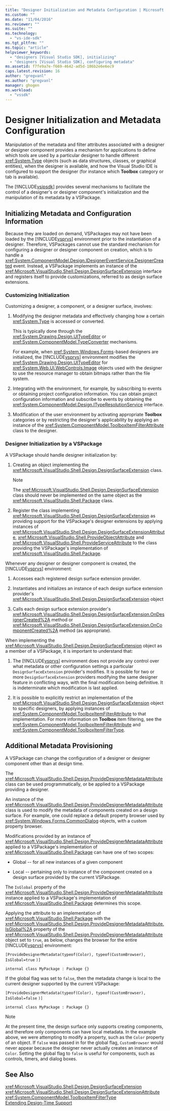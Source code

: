 ```yaml
---
title: "Designer Initialization and Metadata Configuration | Microsoft Docs"
ms.custom: ""
ms.date: "11/04/2016"
ms.reviewer: ""
ms.suite: ""
ms.technology: 
  - "vs-ide-sdk"
ms.tgt_pltfrm: ""
ms.topic: "article"
helpviewer_keywords: 
  - "designers [Visual Studio SDK], initializing"
  - "designers [Visual Studio SDK], configuring metadata"
ms.assetid: f7fe9a7e-f669-4642-ad5d-186b2e6e6ec9
caps.latest.revision: 16
author: "gregvanl"
ms.author: "gregvanl"
manager: ghogen
ms.workload: 
  - "vssdk"
---
```

# Designer Initialization and Metadata Configuration
Manipulation of the metadata and filter attributes associated with a designer or designer component provides a mechanism for applications to define which tools are used by a particular designer to handle different <xref:System.Type> objects (such as data structures, classes, or graphical entities), when the designer is available, and how the Visual Studio IDE is configured to support the designer (for instance which **Toolbox** category or tab is available).  
  
 The [!INCLUDE[vsipsdk](../extensibility/includes/vsipsdk_md.md)] provides several mechanisms to facilitate the control of a designer's or designer component's initialization and the manipulation of its metadata by a VSPackage.  
  
## Initializing Metadata and Configuration Information  
 Because they are loaded on demand, VSPackages may not have been loaded by the [!INCLUDE[vsprvs](../code-quality/includes/vsprvs_md.md)] environment prior to the instantiation of a designer. Therefore, VSPackages cannot use the standard mechanism for configuring a designer or designer component on creation, which is to handle a <xref:System.ComponentModel.Design.IDesignerEventService.DesignerCreated> event. Instead, a VSPackage implements an instance of the <xref:Microsoft.VisualStudio.Shell.Design.DesignSurfaceExtension> interface and  registers itself to provide customizations, referred to as design surface extensions.  
  
### Customizing Initialization  
 Customizing a designer, a component, or a designer surface, involves:  
  
1.  Modifying the designer metadata and effectively changing how a certain <xref:System.Type> is accessed or converted.  
  
     This is typically done through the <xref:System.Drawing.Design.UITypeEditor> or <xref:System.ComponentModel.TypeConverter> mechanisms.  
  
     For example, when <xref:System.Windows.Forms>-based designers are initialized, the [!INCLUDE[vsprvs](../code-quality/includes/vsprvs_md.md)] environment modifies the <xref:System.Drawing.Design.UITypeEditor> for <xref:System.Web.UI.WebControls.Image> objects used with the designer to use the resource manager to obtain bitmaps rather than the file system.  
  
2.  Integrating with the environment, for example, by subscribing to events or obtaining project configuration information. You can obtain project configuration information and subscribe to events by obtaining the <xref:System.ComponentModel.Design.ITypeResolutionService> interface.  
  
3.  Modification of the user environment by activating appropriate **Toolbox** categories or by restricting the designer's applicability by applying an instance of the <xref:System.ComponentModel.ToolboxItemFilterAttribute> class to the designer.  
  
### Designer Initialization by a VSPackage  
 A VSPackage should handle designer initialization by:  
  
1.  Creating an object implementing the <xref:Microsoft.VisualStudio.Shell.Design.DesignSurfaceExtension> class.  
  
    > [!NOTE]
    >  The <xref:Microsoft.VisualStudio.Shell.Design.DesignSurfaceExtension> class should never be implemented on the same object as the <xref:Microsoft.VisualStudio.Shell.Package> class.  
  
2.  Register the class implementing <xref:Microsoft.VisualStudio.Shell.Design.DesignSurfaceExtension> as providing support for the VSPackage's designer extensions by applying instances of  <xref:Microsoft.VisualStudio.Shell.Design.DesignSurfaceExtensionAttribute>, <xref:Microsoft.VisualStudio.Shell.ProvideObjectAttribute> and <xref:Microsoft.VisualStudio.Shell.ProvideServiceAttribute> to the class providing the VSPackage's implementation of <xref:Microsoft.VisualStudio.Shell.Package>.  
  
 Whenever any designer or designer component is created, the [!INCLUDE[vsprvs](../code-quality/includes/vsprvs_md.md)] environment:  
  
1.  Accesses each registered design surface extension provider.  
  
2.  Instantiates and initializes an instance of each design surface extension provider's <xref:Microsoft.VisualStudio.Shell.Design.DesignSurfaceExtension> object  
  
3.  Calls each design surface extension provider's <xref:Microsoft.VisualStudio.Shell.Design.DesignSurfaceExtension.OnDesignerCreated%2A> method or <xref:Microsoft.VisualStudio.Shell.Design.DesignSurfaceExtension.OnComponentCreated%2A> method (as appropriate).  
  
 When implementing the <xref:Microsoft.VisualStudio.Shell.Design.DesignSurfaceExtension> object as a member of a VSPackage, it is important to understand that:  
  
1.  The [!INCLUDE[vsprvs](../code-quality/includes/vsprvs_md.md)] environment does not provide any control over what metadata or other configuration settings a particular `DesignSurfaceExtension` provider's modifies. It is possible for two or more `DesignSurfaceExtension` providers modifying the same designer feature in conflicting ways, with the final modification being definitive. It is indeterminate which modification is last applied.  
  
2.  It is possible to explicitly restrict an implementation of the <xref:Microsoft.VisualStudio.Shell.Design.DesignSurfaceExtension> object to specific designers, by applying instances of <xref:System.ComponentModel.ToolboxItemFilterAttribute> to that implementation. For more information on **Toolbox** item filtering, see the <xref:System.ComponentModel.ToolboxItemFilterAttribute> and <xref:System.ComponentModel.ToolboxItemFilterType>.  
  
## Additional Metadata Provisioning  
 A VSPackage can change the configuration of a designer or designer component other than at design time.  
  
 The <xref:Microsoft.VisualStudio.Shell.Design.ProvideDesignerMetadataAttribute> class can be used programmatically, or be applied to a VSPackage providing a designer.  
  
 An instance of the <xref:Microsoft.VisualStudio.Shell.Design.ProvideDesignerMetadataAttribute> class is used to modify the metadata of components created on a design surface. For example, one could replace a default property browser used by <xref:System.Windows.Forms.CommonDialog> objects, with a custom property browser.  
  
 Modifications provided by an instance of <xref:Microsoft.VisualStudio.Shell.Design.ProvideDesignerMetadataAttribute> applied to a VSPackage's implementation of <xref:Microsoft.VisualStudio.Shell.Package> can have one of two scopes:  
  
-   Global -- for all new instances of a given component  
  
-   Local -- pertaining only to instance of the component created on a design surface provided by the current VSPackage.  
  
 The `IsGlobal` property of the <xref:Microsoft.VisualStudio.Shell.Design.ProvideDesignerMetadataAttribute> instance applied to a VSPackage's implementation of <xref:Microsoft.VisualStudio.Shell.Package> determines this scope.  
  
 Applying the attribute to an implementation of <xref:Microsoft.VisualStudio.Shell.Package> with the <xref:Microsoft.VisualStudio.Shell.Design.ProvideDesignerMetadataAttribute.IsGlobal%2A> property of the <xref:Microsoft.VisualStudio.Shell.Design.ProvideDesignerMetadataAttribute> object set to `true`, as below, changes the browser for the entire [!INCLUDE[vsprvs](../code-quality/includes/vsprvs_md.md)] environment:  
  
 `[ProvideDesignerMetadata(typeof(Color), typeof(CustomBrowser),`   `IsGlobal=true`  `)]`  
  
 `internal class MyPackage : Package {}`  
  
 If the global flag was set to `false`, then the metadata change is local to the current designer supported by the current VSPackage:  
  
 `[ProvideDesignerMetadata(typeof(Color), typeof(CustomBrowser),`   `IsGlobal=false`  `)]`  
  
 `internal class MyPackage : Package {}`  
  
> [!NOTE]
>  At the present time, the design surface only supports creating components, and therefore only components can have local metadata. In the example above, we were attempting to modify a property, such as the `Color` property of an object. If `false` was passed in for the global flag, `CustomBrowser` would never appear because the designer never actually creates an instance of `Color`. Setting the global flag to `false` is useful for components, such as controls, timers, and dialog boxes.  
  
## See Also  
 <xref:Microsoft.VisualStudio.Shell.Design.DesignSurfaceExtension>   
 <xref:Microsoft.VisualStudio.Shell.Design.DesignSurfaceExtensionAttribute>   
 <xref:System.ComponentModel.ToolboxItemFilterType>   
 [Extending Design-Time Support](http://msdn.microsoft.com/Library/d6ac8a6a-42fd-4bc8-bf33-b212811297e2)